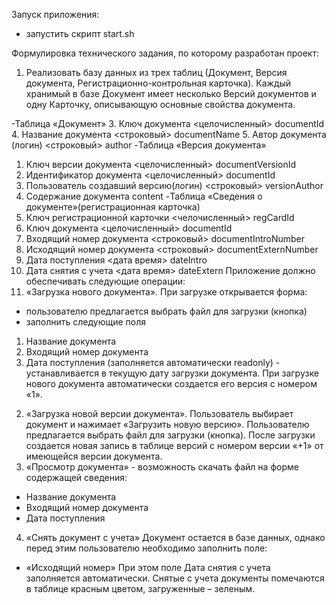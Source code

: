 Запуск приложения:
- запустить скрипт start.sh


Формулировка технического задания, по которому разработан проект: 
1. Реализовать базу данных из трех таблиц (Документ, Версия документа,
Регистрационно-контрольная карточка).
Каждый хранимый в базе Документ имеет несколько Версий документов и
одну Карточку, описывающую основные свойства документа.

-Таблица «Документ»
3. Ключ документа
<целочисленный> documentId
4. Название документа
<строковый> documentName
5. Автор документа (логин)
<строковый> author
-Таблица «Версия документа»
1. Ключ версии документа
<целочисленный> documentVersionId
2. Идентификатор документа
<целочисленный> documentId
3. Пользователь создавший версию(логин)
<строковый> versionAuthor
4. Содержание документа
<bytea> content
-Таблица «Сведения о документе»(регистрационная карточка)
1. Ключ регистрационной карточки
<челочисленный> regCardId
2. Ключ документа
<целочисленный> documentId
3. Входящий номер документа
<строковый> documentIntroNumber
4. Исходящий номер документа
<строковый> documentExternNumber
5. Дата поступления
<дата время> dateIntro
6. Дата снятия с учета
<дата время> dateExtern
Приложение должно обеспечивать следующие операции:
1. «Загрузка нового документа». При загрузке открывается форма:
- пользователю предлагается выбрать файл для загрузки (кнопка)
- заполнить следующие поля
1) Название документа
2) Входящий номер документа
3) Дата поступления (заполняется автоматически readonly) -
устанавливается в текущую дату загрузки документа.
При загрузке нового документа автоматически создается его версия с
номером «1».
2. «Загрузка новой версии документа». Пользователь выбирает документ
и нажимает «Загрузить новую версию». Пользователю предлагается
выбрать файл для загрузки (кнопка). После загрузки создается новая запись в
таблице версий с номером версии «+1» от имеющейся версии документа.
3. «Просмотр документа» - возможность скачать файл на форме содержащей
сведения:
- Название документа
- Входящий номер документа
- Дата поступления
4. «Снять документ с учета» Документ остается в базе данных, однако перед
этим пользователю необходимо заполнить поле:
- «Исходящий номер»
При этом поле Дата снятия с учета заполняется автоматически.
Снятые с учета документы помечаются в таблице красным цветом,
загруженные – зеленым.
